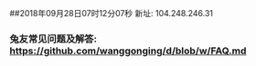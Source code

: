 ##2018年09月28日07时12分07秒 新址: 104.248.246.31
### 兔友常见问题及解答: https://github.com/wanggonging/d/blob/w/FAQ.md
